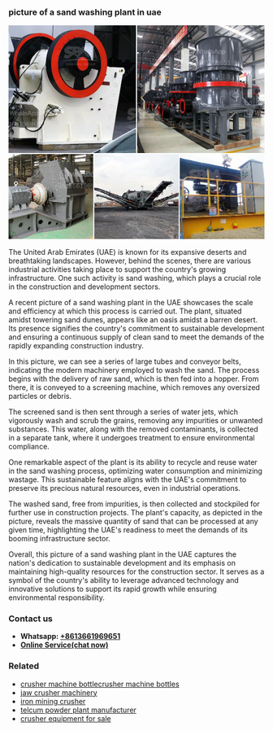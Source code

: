 <h3>picture of a sand washing plant in uae</h3><img src='1702950285.jpg' alt=''><p>The United Arab Emirates (UAE) is known for its expansive deserts and breathtaking landscapes. However, behind the scenes, there are various industrial activities taking place to support the country's growing infrastructure. One such activity is sand washing, which plays a crucial role in the construction and development sectors. </p><p>A recent picture of a sand washing plant in the UAE showcases the scale and efficiency at which this process is carried out. The plant, situated amidst towering sand dunes, appears like an oasis amidst a barren desert. Its presence signifies the country's commitment to sustainable development and ensuring a continuous supply of clean sand to meet the demands of the rapidly expanding construction industry.</p><p>In this picture, we can see a series of large tubes and conveyor belts, indicating the modern machinery employed to wash the sand. The process begins with the delivery of raw sand, which is then fed into a hopper. From there, it is conveyed to a screening machine, which removes any oversized particles or debris.</p><p>The screened sand is then sent through a series of water jets, which vigorously wash and scrub the grains, removing any impurities or unwanted substances. This water, along with the removed contaminants, is collected in a separate tank, where it undergoes treatment to ensure environmental compliance.</p><p>One remarkable aspect of the plant is its ability to recycle and reuse water in the sand washing process, optimizing water consumption and minimizing wastage. This sustainable feature aligns with the UAE's commitment to preserve its precious natural resources, even in industrial operations.</p><p>The washed sand, free from impurities, is then collected and stockpiled for further use in construction projects. The plant's capacity, as depicted in the picture, reveals the massive quantity of sand that can be processed at any given time, highlighting the UAE's readiness to meet the demands of its booming infrastructure sector.</p><p>Overall, this picture of a sand washing plant in the UAE captures the nation's dedication to sustainable development and its emphasis on maintaining high-quality resources for the construction sector. It serves as a symbol of the country's ability to leverage advanced technology and innovative solutions to support its rapid growth while ensuring environmental responsibility.</p><h3>Contact us</h3><ul><li><strong>Whatsapp:&nbsp;<a href="https://wa.me/8613661969651">+8613661969651</a></strong></li><li><a href="https://swt.shibang-china.com/?git&amp;zhl&amp;picture of a sand washing plant in uae"><strong>Online Service(chat now)</strong></a></li></ul><h3>Related</h3><ul><li><a href='crusher machine bottlecrusher machine bottles.md'>crusher machine bottlecrusher machine bottles</a></li><li><a href='jaw crusher machinery.md'>jaw crusher machinery</a></li><li><a href='iron mining crusher.md'>iron mining crusher</a></li><li><a href='telcum powder plant manufacturer.md'>telcum powder plant manufacturer</a></li><li><a href='crusher equipment for sale.md'>crusher equipment for sale</a></li></ul>